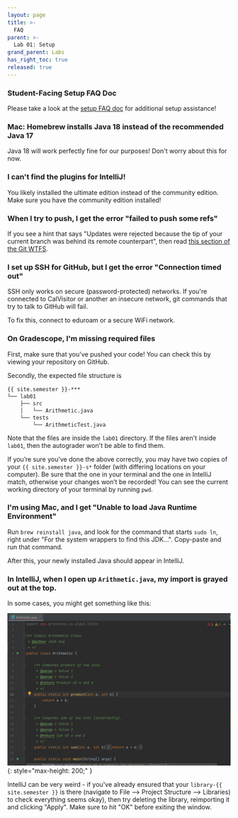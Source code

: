 ```yaml
---
layout: page
title: >-
  FAQ
parent: >-
  Lab 01: Setup
grand_parent: Labs
has_right_toc: true
released: true
---
```


### Student-Facing Setup FAQ Doc

Please take a look at the [setup FAQ doc](https://docs.google.com/document/d/1xsSWgYAFNIiJQEFC3gxNpvZf5DhEphDocRiCuyHkoqY/edit?usp=sharing) 
for additional setup assistance!

### Mac: Homebrew installs Java 18 instead of the recommended Java 17

Java 18 will work perfectly fine for our purposes! Don't worry about this for now.

### I can't find the plugins for IntelliJ!

You likely installed the ultimate edition instead of the community edition. Make sure you have the community edition installed!

### When I try to push, I get the error "failed to push some refs"

If you see a hint that says "Updates were rejected because the tip of your
current branch was behind its remote counterpart", then read
[this section of the Git
WTFS](../../../resources/guides/git/wtfs/#error-failed-to-push-some-refs).

### I set up SSH for GitHub, but I get the error "Connection timed out"

SSH only works on secure (password-protected) networks. If you're connected to
CalVisitor or another an insecure network, git commands that try to talk to
GitHub will fail.

To fix this, connect to eduroam or a secure WiFi network.

### On Gradescope, I'm missing required files

First, make sure that you've pushed your code! You can check this by viewing
your repository on GitHub.

Secondly, the expected file structure is

```text
{{ site.semester }}-***
└── lab01
    ├── src
    │   └── Arithmetic.java
    └── tests
        └── ArithmeticTest.java
```

Note that the files are inside the `lab01` directory. If the files aren't
inside `lab01`, then the autograder won't be able to find them.

If you’re sure you’ve done the above correctly, you may have two copies of your `{{ site.semester }}-s*` folder (with differing locations on your computer). Be sure that the one in your terminal and the one in IntelliJ match, otherwise your changes won’t be recorded! You can see the current working directory of your terminal by running `pwd`.

### I'm using Mac, and I get "Unable to load Java Runtime Environment"

Run `brew reinstall java`, and look for the command that starts `sudo ln`,
right under "For the system wrappers to find this JDK...". Copy-paste and
run that command.

After this, your newly installed Java should appear in IntelliJ.

### In IntelliJ, when I open up `Arithmetic.java`, my import is grayed out at the top. 

In some cases, you might get something like this:

![Library Import Issue](img/import_algs4.png){: style="max-height: 200;" }

IntelliJ can be very weird - if you've already ensured that your `library-{{ site.semester }}` is there (navigate to File --> Project Structure --> Libraries) 
to check everything seems okay), then try deleting the library, reimporting it and clicking "Apply". Make sure to hit "OK" before 
exiting the window.


